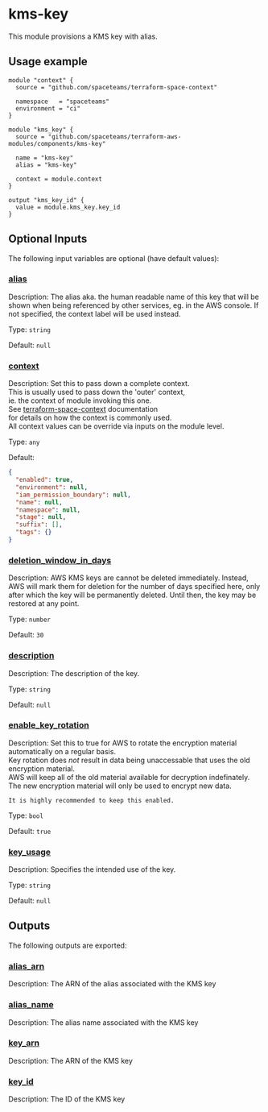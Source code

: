 <!-- BEGIN_TF_DOCS -->
# kms-key

This module provisions a KMS key with alias.

## Usage example

```hcl
module "context" {
  source = "github.com/spaceteams/terraform-space-context"

  namespace   = "spaceteams"
  environment = "ci"
}

module "kms_key" {
  source = "github.com/spaceteams/terraform-aws-modules/components/kms-key"

  name = "kms-key"
  alias = "kms-key"

  context = module.context
}

output "kms_key_id" {
  value = module.kms_key.key_id
}
```

## Optional Inputs

The following input variables are optional (have default values):

### <a name="input_alias"></a> [alias](#input\_alias)

Description: The alias aka. the human readable name of this key that will be shown when being referenced by other services, eg. in the AWS console. If not specified, the context label will be used instead.

Type: `string`

Default: `null`

### <a name="input_context"></a> [context](#input\_context)

Description:     Set this to pass down a complete context.  
    This is usually used to pass down the 'outer' context,  
    ie. the context of module invoking this one.  
    See [terraform-space-context](https://github.com/spaceteams/terraform-space-context) documentation   
    for details on how the context is commonly used.  
    All context values can be override via inputs on the module level.

Type: `any`

Default:

```json
{
  "enabled": true,
  "environment": null,
  "iam_permission_boundary": null,
  "name": null,
  "namespace": null,
  "stage": null,
  "suffix": [],
  "tags": {}
}
```

### <a name="input_deletion_window_in_days"></a> [deletion\_window\_in\_days](#input\_deletion\_window\_in\_days)

Description: AWS KMS keys are cannot be deleted immediately. Instead, AWS will mark them for deletion for the number of days specified here, only after which the key will be permanently deleted. Until then, the key may be restored at any point.

Type: `number`

Default: `30`

### <a name="input_description"></a> [description](#input\_description)

Description: The description of the key.

Type: `string`

Default: `null`

### <a name="input_enable_key_rotation"></a> [enable\_key\_rotation](#input\_enable\_key\_rotation)

Description:     Set this to true for AWS to rotate the encryption material automatically on a regular basis.  
    Key rotation does _not_ result in data being unaccessable that uses the old encryption material.  
    AWS will keep all of the old material available for decryption indefinately.  
    The new encryption material will only be used to encrypt new data.

    It is highly recommended to keep this enabled.

Type: `bool`

Default: `true`

### <a name="input_key_usage"></a> [key\_usage](#input\_key\_usage)

Description: Specifies the intended use of the key.

Type: `string`

Default: `null`

## Outputs

The following outputs are exported:

### <a name="output_alias_arn"></a> [alias\_arn](#output\_alias\_arn)

Description: The ARN of the alias associated with the KMS key

### <a name="output_alias_name"></a> [alias\_name](#output\_alias\_name)

Description: The alias name associated with the KMS key

### <a name="output_key_arn"></a> [key\_arn](#output\_key\_arn)

Description: The ARN of the KMS key

### <a name="output_key_id"></a> [key\_id](#output\_key\_id)

Description: The ID of the KMS key
<!-- END_TF_DOCS -->